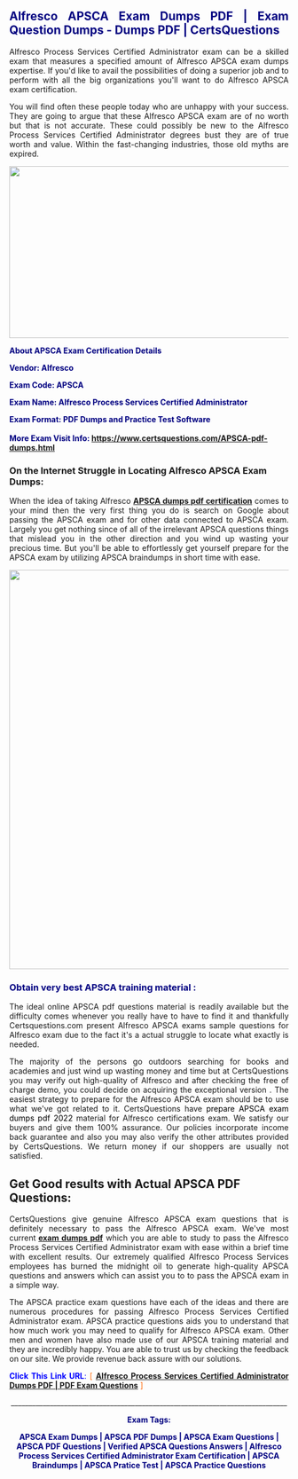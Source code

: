 <h2 style="text-align: justify;"><span style="color: #000080;">Alfresco APSCA Exam Dumps PDF | Exam Question Dumps - Dumps PDF | CertsQuestions</span></h2>
<p style="text-align: justify;">Alfresco Process Services Certified Administrator exam can be a skilled exam that measures a specified amount of Alfresco  APSCA exam dumps expertise. If you'd like to avail the possibilities of doing a superior job and to perform with all the big organizations you'll want to do Alfresco APSCA exam certification.</p>
<p style="text-align: justify;">You will find often these people today who are unhappy with your success. They are going to argue that these Alfresco  APSCA exam are of no worth but that is not accurate. These could possibly be new to the Alfresco Process Services Certified Administrator degrees bust they are of true worth and value. Within the fast-changing industries, those old myths are expired.</p>
<p><img style="display: block; margin-left: auto; margin-right: auto;" src="https://i.imgur.com/eaP4ae9.png" width="840" height="310" /></p>
<p><span style="color: #000080;"><strong>About APSCA Exam Certification Details</strong></span></p>
<p><span style="color: #000080;"><strong>Vendor: Alfresco<br /></strong></span></p>
<p><span style="color: #000080;"><strong>Exam Code: APSCA</strong></span></p>
<p><span style="color: #000080;"><strong>Exam Name: Alfresco Process Services Certified Administrator</strong></span></p>
<p><span style="color: #000080;"><strong>Exam Format: PDF Dumps and Practice Test Software<br /><br />More Exam Visit Info: <span style="color: #ff6600;"><a href="https://www.certsquestions.com/APSCA-pdf-dumps.html">https://www.certsquestions.com/APSCA-pdf-dumps.html</a></span></strong></span></p>
<h3>On the Internet Struggle in Locating Alfresco APSCA Exam Dumps:</h3>
<p style="text-align: justify;">When the idea of taking Alfresco <a href="https://www.certsquestions.com/APSCA-pdf-dumps.html"><strong> APSCA dumps pdf certification</strong></a> comes to your mind then the very first thing you do is search on Google about passing the APSCA exam and for other data connected to APSCA exam. Largely you get nothing since of all of the irrelevant APSCA questions things that mislead you in the other direction and you wind up wasting your precious time. But you'll be able to effortlessly get yourself prepare for the APSCA exam by utilizing APSCA braindumps in short time with ease.</p>
<p><a href="https://www.certsquestions.com/APSCA-pdf-dumps.html"><img style="display: block; margin-left: auto; margin-right: auto;" src="https://i.imgur.com/pxhoKQ2.png" width="720" /></a></p>
<h3><span style="color: #000080;">Obtain very best  APSCA training material :</span></h3>
<p style="text-align: justify;">The ideal online APSCA pdf questions material is readily available but the difficulty comes whenever you really have to have to find it and thankfully Certsquestions.com present Alfresco APSCA exams sample questions for Alfresco  exam due to the fact it's a actual struggle to locate what exactly is needed.</p>
<p style="text-align: justify;">The majority of the persons go outdoors searching for books and academies and just wind up wasting money and time but at CertsQuestions you may verify out high-quality of Alfresco  and after checking the free of charge demo, you could decide on acquiring the exceptional version . The easiest strategy to prepare for the Alfresco APSCA exam should be to use what we've got related to it. CertsQuestions have <span style="color: #000000;">prepare APSCA exam dumps pdf 2022</span> material for Alfresco certifications exam. We satisfy our buyers and give them 100% assurance. Our policies incorporate income back guarantee and also you may also verify the other attributes provided by CertsQuestions. We return money if our shoppers are usually not satisfied.</p>
<h2>Get Good results with Actual APSCA PDF Questions:</h2>
<p style="text-align: justify;">CertsQuestions give genuine Alfresco APSCA exam questions that is definitely necessary to pass the Alfresco  APSCA exam. We've most current<strong>&nbsp;<a href="https://www.certsquestions.com/">exam dumps pdf</a></strong>&nbsp;which you are able to study to pass the Alfresco Process Services Certified Administrator exam with ease within a brief time with excellent results. Our extremely qualified Alfresco Process Services employees has burned the midnight oil to generate high-quality APSCA questions and answers which can assist you to to pass the APSCA exam in a simple way.</p>
<p style="text-align: justify;">The APSCA practice exam questions have each of the ideas and there are numerous procedures for passing Alfresco Process Services Certified Administrator exam. APSCA practice questions aids you to understand that how much work you may need to qualify for Alfresco  APSCA exam. Other men and women have also made use of our APSCA training material and they are incredibly happy. You are able to trust us by checking the feedback on our site. We provide revenue back assure with our solutions.</p>
<p style="text-align: justify;"><span style="color: #0000ff;"><strong>Click This Link URL</strong>:</span> <span style="color: #ff6600;">[ <strong><a href="https://www.certsquestions.com/alfresco-process-services-certification.html">Alfresco Process Services Certified Administrator Dumps PDF | PDF Exam Questions</a></strong> ]</span></p>
<p style="text-align: center;">______________________________________________________________________________</p>
<p style="text-align: center;"><span style="color: #000080;"><strong>Exam Tags:</strong></span></p>
<p style="text-align: center;"><span style="color: #000080;"><strong>APSCA Exam Dumps | APSCA PDF Dumps | APSCA Exam Questions | APSCA PDF Questions | Verified APSCA Questions Answers | Alfresco Process Services Certified Administrator Exam Certification | APSCA Braindumps | APSCA Pratice Test | APSCA Practice Questions</strong></span></p>
